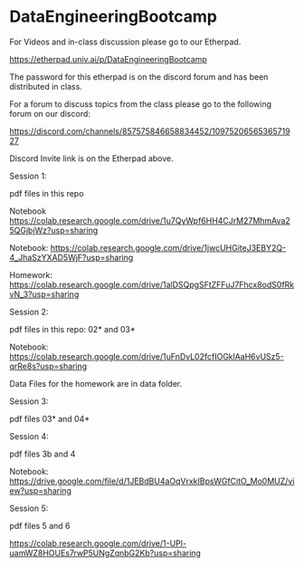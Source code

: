 # DataEngineeringBootcamp

For Videos and in-class discussion please go to our Etherpad.

https://etherpad.univ.ai/p/DataEngineeringBootcamp

The password for this etherpad is on the discord forum and has been distributed in class.

For a forum to discuss topics from the class please go to the following forum on our discord:

https://discord.com/channels/857575846658834452/1097520656536571927

Discord Invite link is on the Etherpad above. 

Session 1:

pdf files in this repo

Notebook <https://colab.research.google.com/drive/1u7QyWpf6HH4CJrM27MhmAva25QGjbjWz?usp=sharing>

Notebook: <https://colab.research.google.com/drive/1jwcUHGiteJ3EBY2Q-4_JhaSzYXAD5WjF?usp=sharing>

Homework: <https://colab.research.google.com/drive/1alDSQpgSFtZFFuJ7Fhcx8odS0fRkvN_3?usp=sharing>

Session 2:

pdf files in this repo: 02* and 03*

Notebook: https://colab.research.google.com/drive/1uFnDvL02fcfIOGklAaH6vUSz5-qrRe8s?usp=sharing

Data Files for the homework are in data folder.

Session 3:

pdf files 03* and 04*

Session 4:

pdf files 3b and 4

Notebook: https://drive.google.com/file/d/1JEBdBU4aOqVrxkIBpsWGfCitO_Mo0MUZ/view?usp=sharing


Session 5:

pdf files 5 and 6

https://colab.research.google.com/drive/1-UPl-uamWZ8HOUEs7rwP5UNgZqnbG2Kb?usp=sharing
